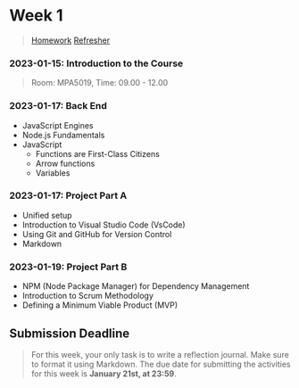 # Week 1

> [Homework](./Homework.md)
> [Refresher](./Refresher.md)


### 2023-01-15: Introduction to the Course

> Room: MPA5019, Time: 09.00 - 12.00

<!-- > Future courses: Trello like: (Difficult),  (important),  (junior web dev),  -->

### 2023-01-17: Back End

- JavaScript Engines
- Node.js Fundamentals
- JavaScript
  - Functions are First-Class Citizens
  - Arrow functions
  - Variables

### 2023-01-17: Project Part A

- Unified setup
- Introduction to Visual Studio Code (VsCode)
- Using Git and GitHub for Version Control
- Markdown

### 2023-01-19: Project Part B

- NPM (Node Package Manager) for Dependency Management
- Introduction to Scrum Methodology
- Defining a Minimum Viable Product (MVP)

## Submission Deadline

> For this week, your only task is to write a reflection journal. Make sure to format it using Markdown.
> The due date for submitting the activities for this week is **January 21st, at 23:59**. 